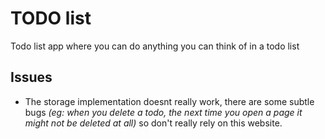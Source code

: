 
# TODO list

Todo list app where you can do anything you can think of in a todo list

## Issues

- The storage implementation doesnt really work, there are some subtle bugs *(eg: when you delete a todo, the next time you open a page it might not be deleted at all)* so don't really rely on this website.
